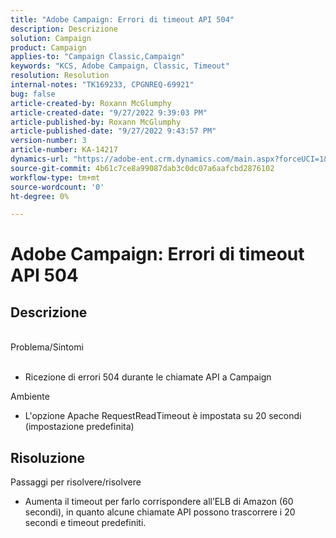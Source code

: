 ```yaml
---
title: "Adobe Campaign: Errori di timeout API 504"
description: Descrizione
solution: Campaign
product: Campaign
applies-to: "Campaign Classic,Campaign"
keywords: "KCS, Adobe Campaign, Classic, Timeout"
resolution: Resolution
internal-notes: "TK169233, CPGNREQ-69921"
bug: false
article-created-by: Roxann McGlumphy
article-created-date: "9/27/2022 9:39:03 PM"
article-published-by: Roxann McGlumphy
article-published-date: "9/27/2022 9:43:57 PM"
version-number: 3
article-number: KA-14217
dynamics-url: "https://adobe-ent.crm.dynamics.com/main.aspx?forceUCI=1&pagetype=entityrecord&etn=knowledgearticle&id=fb9fddcd-ac3e-ed11-9db1-00224808613b"
source-git-commit: 4b61c7ce8a99087dab3c0dc07a6aafcbd2876102
workflow-type: tm+mt
source-wordcount: '0'
ht-degree: 0%

---
```


# Adobe Campaign: Errori di timeout API 504

## Descrizione

<br>Problema/Sintomi<br><br>
- Ricezione di errori 504 durante le chiamate API a Campaign



Ambiente
- L&#39;opzione Apache RequestReadTimeout è impostata su 20 secondi (impostazione predefinita)



## Risoluzione

Passaggi per risolvere/risolvere
- Aumenta il timeout per farlo corrispondere all’ELB di Amazon (60 secondi), in quanto alcune chiamate API possono trascorrere i 20 secondi e timeout predefiniti.

